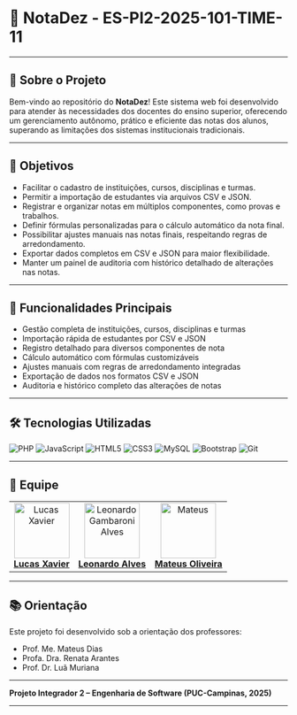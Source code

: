 # 🌟 **NotaDez - ES-PI2-2025-101-TIME-11**

---

## 🏢 **Sobre o Projeto**

Bem-vindo ao repositório do **NotaDez**! Este sistema web foi desenvolvido para atender às necessidades dos docentes do ensino superior, oferecendo um gerenciamento autônomo, prático e eficiente das notas dos alunos, superando as limitações dos sistemas institucionais tradicionais.

---

## 🎯 **Objetivos**

- Facilitar o cadastro de instituições, cursos, disciplinas e turmas.  
- Permitir a importação de estudantes via arquivos CSV e JSON.  
- Registrar e organizar notas em múltiplos componentes, como provas e trabalhos.  
- Definir fórmulas personalizadas para o cálculo automático da nota final.  
- Possibilitar ajustes manuais nas notas finais, respeitando regras de arredondamento.  
- Exportar dados completos em CSV e JSON para maior flexibilidade.  
- Manter um painel de auditoria com histórico detalhado de alterações nas notas. 

---

## 🚀 **Funcionalidades Principais**

- Gestão completa de instituições, cursos, disciplinas e turmas  
- Importação rápida de estudantes por CSV e JSON  
- Registro detalhado para diversos componentes de nota  
- Cálculo automático com fórmulas customizáveis  
- Ajustes manuais com regras de arredondamento integradas  
- Exportação de dados nos formatos CSV e JSON  
- Auditoria e histórico completo das alterações de notas 

---

## 🛠 **Tecnologias Utilizadas**

![PHP](https://img.shields.io/badge/-PHP-777BB4?logo=php&logoColor=white&style=for-the-badge) ![JavaScript](https://img.shields.io/badge/-JavaScript-F7DF1E?logo=javascript&logoColor=black&style=for-the-badge) ![HTML5](https://img.shields.io/badge/-HTML5-E34F26?logo=html5&logoColor=white&style=for-the-badge) ![CSS3](https://img.shields.io/badge/-CSS3-1572B6?logo=css3&logoColor=white&style=for-the-badge) ![MySQL](https://img.shields.io/badge/-MySQL-4479A1?logo=mysql&logoColor=white&style=for-the-badge) ![Bootstrap](https://img.shields.io/badge/-Bootstrap-7952B3?logo=bootstrap&logoColor=white&style=for-the-badge) ![Git](https://img.shields.io/badge/-Git-F05032?logo=git&logoColor=white&style=for-the-badge)

---

## 👥 **Equipe**

<table> 
     <tr> 
          <td align="center"> 
               <a href="https://github.com/lucaxaviers"> 
                    <img src="https://avatars.githubusercontent.com/lucaxaviers" width="100px;" alt="Lucas Xavier"/> 
                    <br /> 
                    <b>Lucas Xavier</b> 
               </a> 
          </td> 
          <td align="center"> 
               <a href="https://github.com/Leo-Alves123"> 
                    <img src="https://avatars.githubusercontent.com/Leo-Alves123" width="100px;" alt="Leonardo Gambaroni Alves"/> 
                    <br /> 
                    <b>Leonardo Alves</b> 
               </a> 
          </td>
          <td align="center">
               <a href="https://github.com/mateusor">
                    <img src="https://avatars.githubusercontent.com/mateusor" width="100px;" alt="Mateus"/> 
                    <br /> 
                    <b>Mateus Oliveira</b> 
               </a> 
          </td> 
     </tr> 
</table>

---

## 📚 **Orientação**

Este projeto foi desenvolvido sob a orientação dos professores:

- Prof. Me. Mateus Dias  
- Profa. Dra. Renata Arantes  
- Prof. Dr. Luã Muriana  

---

**Projeto Integrador 2 – Engenharia de Software (PUC-Campinas, 2025)**

---
